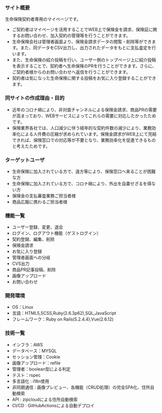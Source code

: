 ### サイト概要
生命保険契約者専用のマイページです。<br>
- ご契約者はマイページを活用することでWEB上で保険金を請求、保険証に関するお問い合わせ、加入契約の管理等を行うことができます。
- 生命保険会社は管理者画面より、保険金請求データの閲覧・削除等ができます。また、同データをCSV出力し、出力されたデータをもとに支払査定を行います。
- また、生命保険の紹介投稿を行い、ユーザー側のトップページ上に紹介投稿を表示することで、契約者へ生命保険のPRを行うことができます。さらに、ご契約者様からのお問い合わせへ返信を行うことができます。
- 契約者は気になった生命保険に関する投稿をお気に入り登録することができます。

### 同サイトの作成理由・目的
- 近年のコロナ禍により、非対面チャンネルによる保険金請求、商品PRの需要が高まっており、WEBサービスによってこれらの需要に対応したかったためです。
- 保険業界各社では、人口減少に伴う経年的な契約件数の減少により、業務効率化による人件費の圧縮が求められています。保険金請求がWEB上にて完結できれば、保険窓口での対応等が不要となり、業務効率化を促進できるものと考えたためです。

### ターゲットユーザ
- 生命保険に加入されている方で、遠方等により、保険窓口へ来ることが困難な方
- 生命保険に加入されている方で、コロナ禍により、外出を自粛せざるを得ない方
- 保険金の支払審査業務ご担当者様
- 商品広報に携わるご担当者様

### 機能一覧
- ユーザー登録、変更、退会
- ログイン、ログアウト機能（ゲストログイン）
- 契約登録、編集、削除
- 保険金請求
- お気に入り登録
- 管理者画面への分岐
- CVS出力
- 商品PR記事投稿、削除
- 画像アップロード
- お問い合わせ

### 開発環境
- OS：Linux
- 言語：HTML5,SCSS,Ruby(2.6.3p62),SQL,JavaScript
- フレームワーク：Ruby on Rails(5.2.4.4),Vue(2.6.12)

### 技術一覧
- インフラ：AWS
- データベース：MYSQL
- セッション管理：Cookie
- 画像アップロード：refile
- 管理者：boolean型による判定
- テスト：rspec
- 多言語化 : i18n使用
- 非同期通信 : 画像プレビュー、各機能（CRUD処理）の完全SPA化、住所自動検索
- API : zipcloudによる住所自動検索
- CI/CD : GitHubActionsによる自動デプロイ

